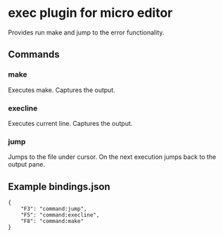 # exec plugin for micro editor

Provides run make and jump to the error functionality.

## Commands

### make

Executes make. Captures the output.

### execline

Executes current line. Captures the output.

### jump

Jumps to the file under cursor. On the next execution jumps back to the output pane.

## Example bindings.json

	{
	    "F3": "command:jump",
	    "F5": "command:execline",
	    "F8": "command:make"
	}
